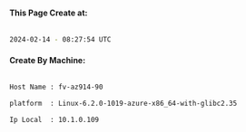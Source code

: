 
   
#### This Page Create at:

```bash

2024-02-14 - 08:27:54 UTC

```

#### Create By Machine:

```bash

Host Name : fv-az914-90

platform  : Linux-6.2.0-1019-azure-x86_64-with-glibc2.35

Ip Local  : 10.1.0.109

```

